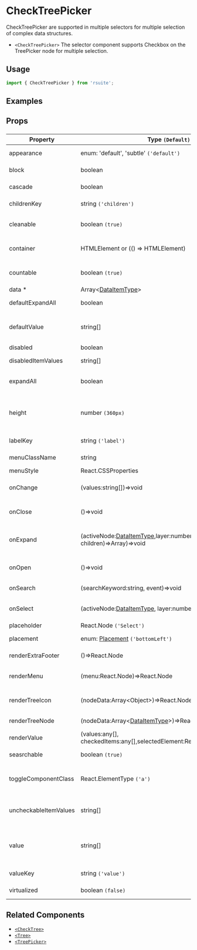 # CheckTreePicker

CheckTreePicker are supported in multiple selectors for multiple selection of complex data structures.

- `<CheckTreePicker>` The selector component supports Checkbox on the TreePicker node for multiple selection.

## Usage

```js
import { CheckTreePicker } from 'rsuite';
```

## Examples

<!--{demo}-->

## Props

### <CheckTreePicker>

| Property              | Type `(Default)`                                                                       | Description                                                               |
| --------------------- | -------------------------------------------------------------------------------------- | ------------------------------------------------------------------------- |
| appearance            | enum: 'default', 'subtle' `('default')`                                                | Set picker appearence                                                     |
| block                 | boolean                                                                                | Blocking an entire row                                                    |
| cascade               | boolean                                                                                | whether cascade select                                                    |
| childrenKey           | string `('children')`                                                                  | set children key in data                                                  |
| cleanable             | boolean `(true)`                                                                       | whether the selected value can be cleared                                 |
| container             | HTMLElement or (() => HTMLElement)                                                     | Sets the rendering container                                              |
| countable             | boolean `(true)`                                                                       | whether display counts of checkItems                                      |
| data \*               | Array&lt;[DataItemType](#types)&gt;                                                    | tree data                                                                 |
| defaultExpandAll      | boolean                                                                                | expand all tree node                                                      |
| defaultValue          | string[]                                                                               | (UnControlled) default values of the selected tree node                   |
| disabled              | boolean                                                                                | whether disabled                                                          |
| disabledItemValues    | string[]                                                                               | values of disabled tree node                                              |
| expandAll             | boolean                                                                                | Expand or unExpand all nodes(Controlled)                                  |
| height                | number `(360px)`                                                                       | height of menu. When `virtualize` is true, you can set the height of menu |
| labelKey              | string `('label')`                                                                     | set label key in data                                                     |
| menuClassName         | string                                                                                 | className for Menu                                                        |
| menuStyle             | React.CSSProperties                                                                    | style for Menu                                                            |
| onChange              | (values:string[])=>void                                                                | callback fired when value change                                          |
| onClose               | ()=>void                                                                               | callback fired when close component                                       |
| onExpand              | (activeNode:[DataItemType](#types),layer:number, concat:(data, children)=>Array)=>void | callback fired when tree node expand state changed                        |
| onOpen                | ()=>void                                                                               | callback fired when open component                                        |
| onSearch              | (searchKeyword:string, event)=>void                                                    | callback fired when search                                                |
| onSelect              | (activeNode:[DataItemType](#types), layer:number, values:string[])=>void               | callback fired when tree node is selected                                 |
| placeholder           | React.Node `('Select')`                                                                |                                                                           |
| placement             | enum: [Placement](#types) `('bottomLeft')`                                             | Placement of component                                                    |
| renderExtraFooter     | ()=>React.Node                                                                         | custom render extra footer                                                |
| renderMenu            | (menu:React.Node)=>React.Node                                                          | Customizing the Rendering Menu list                                       |
| renderTreeIcon        | (nodeData:Array&lt;Object&gt;)=>React.Node                                             | custom render the icon of tree node                                       |
| renderTreeNode        | (nodeData:Array&lt;[DataItemType](#types)&gt;)=>React.Node                             | custom render tree node                                                   |
| renderValue           | (values:any[], checkedItems:any[],selectedElement:React.Node)=>React.Node              | custom render placeholder                                                 |
| seasrchable           | boolean `(true)`                                                                       | whether display search input box                                          |
| toggleComponentClass  | React.ElementType `('a')`                                                              | You can use a custom element for this component                           |
| uncheckableItemValues | string[]                                                                               | Set the option value for the check box not to be rendered                 |
| value                 | string[]                                                                               | (Controlled) specifies the values of the selected tree node               |
| valueKey              | string `('value')`                                                                     | set value key in data                                                     |
| virtualized           | boolean `(false)`                                                                      | Whether using Virtualized List                                            |


## Related Components

- [`<CheckTree>`](./check-tree)
- [`<Tree>`](./tree)
- [`<TreePicker>`](./tree-picker)
